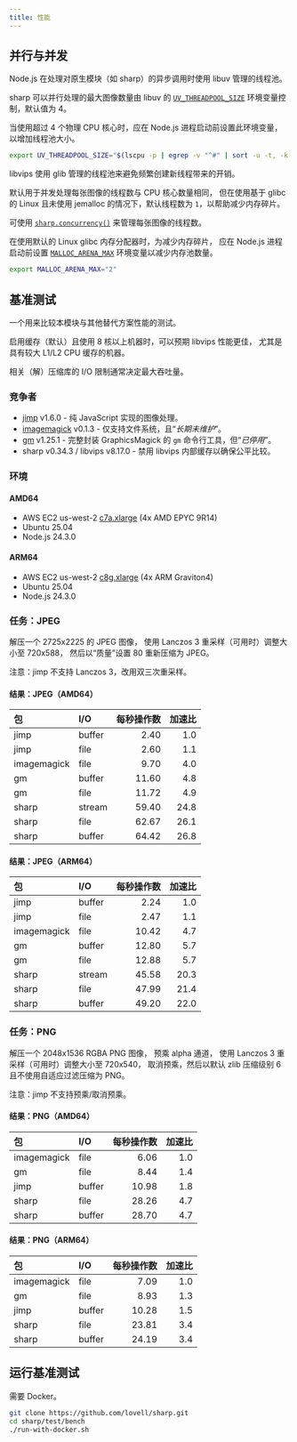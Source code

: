 ```yaml
---
title: 性能
---
```


## 并行与并发

Node.js 在处理对原生模块（如 sharp）的异步调用时使用 libuv 管理的线程池。

sharp 可以并行处理的最大图像数量由 libuv 的 
[`UV_THREADPOOL_SIZE`](https://nodejs.org/api/cli.html#uv_threadpool_sizesize) 
环境变量控制，默认值为 4。

当使用超过 4 个物理 CPU 核心时，应在 Node.js 进程启动前设置此环境变量，以增加线程池大小。

```sh
export UV_THREADPOOL_SIZE="$(lscpu -p | egrep -v "^#" | sort -u -t, -k 2,4 | wc -l)"
```

libvips 使用 glib 管理的线程池来避免频繁创建新线程带来的开销。

默认用于并发处理每张图像的线程数与 CPU 核心数量相同，
但在使用基于 glibc 的 Linux 且未使用 jemalloc 的情况下，默认线程数为 `1`，以帮助减少内存碎片。

可使用 [`sharp.concurrency()`](/api-utility/#concurrency) 来管理每张图像的线程数。

在使用默认的 Linux glibc 内存分配器时，为减少内存碎片，
应在 Node.js 进程启动前设置
[`MALLOC_ARENA_MAX`](https://www.gnu.org/software/libc/manual/html_node/Memory-Allocation-Tunables.html)
环境变量以减少内存池数量。

```sh
export MALLOC_ARENA_MAX="2"
```

## 基准测试

一个用来比较本模块与其他替代方案性能的测试。

启用缓存（默认）且使用 8 核以上机器时，可以预期 libvips 性能更佳，
尤其是具有较大 L1/L2 CPU 缓存的机器。

相关（解）压缩库的 I/O 限制通常决定最大吞吐量。

### 竞争者

- [jimp](https://www.npmjs.com/package/jimp) v1.6.0 - 纯 JavaScript 实现的图像处理。
- [imagemagick](https://www.npmjs.com/package/imagemagick) v0.1.3 - 仅支持文件系统，且“_长期未维护_”。
- [gm](https://www.npmjs.com/package/gm) v1.25.1 - 完整封装 GraphicsMagick 的 `gm` 命令行工具，但“_已停用_”。
- sharp v0.34.3 / libvips v8.17.0 - 禁用 libvips 内部缓存以确保公平比较。

### 环境

#### AMD64

- AWS EC2 us-west-2 [c7a.xlarge](https://aws.amazon.com/ec2/instance-types/c7a/) (4x AMD EPYC 9R14)
- Ubuntu 25.04
- Node.js 24.3.0

#### ARM64

- AWS EC2 us-west-2 [c8g.xlarge](https://aws.amazon.com/ec2/instance-types/c8g/) (4x ARM Graviton4)
- Ubuntu 25.04
- Node.js 24.3.0

### 任务：JPEG

解压一个 2725x2225 的 JPEG 图像，
使用 Lanczos 3 重采样（可用时）调整大小至 720x588，
然后以“质量”设置 80 重新压缩为 JPEG。

注意：jimp 不支持 Lanczos 3，改用双三次重采样。

#### 结果：JPEG（AMD64）

| 包           | I/O    | 每秒操作数 | 加速比   |
| :---------- | :----- | ---------: | -------: |
| jimp        | buffer |       2.40 |      1.0 |
| jimp        | file   |       2.60 |      1.1 |
| imagemagick | file   |       9.70 |      4.0 |
| gm          | buffer |      11.60 |      4.8 |
| gm          | file   |      11.72 |      4.9 |
| sharp       | stream |      59.40 |     24.8 |
| sharp       | file   |      62.67 |     26.1 |
| sharp       | buffer |      64.42 |     26.8 |

#### 结果：JPEG（ARM64）

| 包           | I/O    | 每秒操作数 | 加速比   |
| :---------- | :----- | ---------: | -------: |
| jimp        | buffer |       2.24 |      1.0 |
| jimp        | file   |       2.47 |      1.1 |
| imagemagick | file   |      10.42 |      4.7 |
| gm          | buffer |      12.80 |      5.7 |
| gm          | file   |      12.88 |      5.7 |
| sharp       | stream |      45.58 |     20.3 |
| sharp       | file   |      47.99 |     21.4 |
| sharp       | buffer |      49.20 |     22.0 |

### 任务：PNG

解压一个 2048x1536 RGBA PNG 图像，
预乘 alpha 通道，
使用 Lanczos 3 重采样（可用时）调整大小至 720x540，
取消预乘，然后以默认 zlib 压缩级别 6 且不使用自适应过滤压缩为 PNG。

注意：jimp 不支持预乘/取消预乘。

#### 结果：PNG（AMD64）

| 包           | I/O    | 每秒操作数 | 加速比   |
| :---------- | :----- | ---------: | -------: |
| imagemagick | file   |       6.06 |      1.0 |
| gm          | file   |       8.44 |      1.4 |
| jimp        | buffer |      10.98 |      1.8 |
| sharp       | file   |      28.26 |      4.7 |
| sharp       | buffer |      28.70 |      4.7 |

#### 结果：PNG（ARM64）

| 包           | I/O    | 每秒操作数 | 加速比   |
| :---------- | :----- | ---------: | -------: |
| imagemagick | file   |       7.09 |      1.0 |
| gm          | file   |       8.93 |      1.3 |
| jimp        | buffer |      10.28 |      1.5 |
| sharp       | file   |      23.81 |      3.4 |
| sharp       | buffer |      24.19 |      3.4 |

## 运行基准测试

需要 Docker。

```sh
git clone https://github.com/lovell/sharp.git
cd sharp/test/bench
./run-with-docker.sh
```